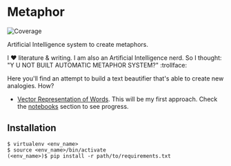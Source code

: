 # Metaphor

![Coverage](https://github.com/guiem/metaphor/blob/master/metaphor/static/img/coverage-badge.svg)

Artificial Intelligence system to create metaphors.

I :heart: literature & writing. I am also an Artificial Intelligence nerd. So I thought: "Y U NOT BUILT AUTOMATIC METAPHOR SYSTEM?" :trollface:

Here you'll find an attempt to build a text beautifier that's able to create new analogies. How?

* [Vector Representation of Words](https://en.wikipedia.org/wiki/Word2vec). This will be my first approach. Check the [notebooks](https://github.com/guiem/metaphor/blob/master/notebooks/word2vec_tutorial.ipynb) section to see progress.

## Installation

```
$ virtualenv <env_name>
$ source <env_name>/bin/activate
(<env_name>)$ pip install -r path/to/requirements.txt
```
